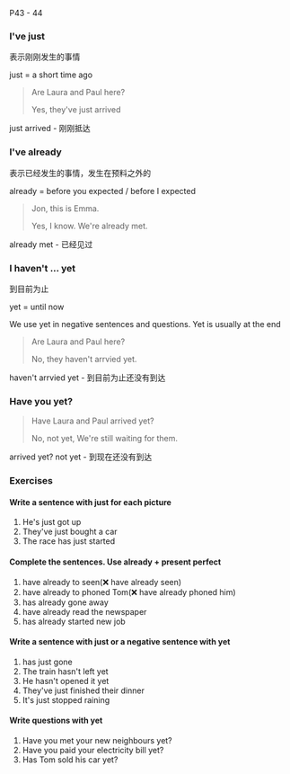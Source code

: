 P43 - 44

### I've just

表示刚刚发生的事情

just = a short time ago

> Are Laura and Paul here?
>
> Yes, they've just arrived

just arrived - 刚刚抵达

### I've already

表示已经发生的事情，发生在预料之外的

already = before you expected / before I expected

> Jon, this is Emma.
>
> Yes, I know. We're already met.

already met - 已经见过

### I haven't ... yet

到目前为止

yet = until now

We use yet in negative sentences and questions. Yet is usually at the end

> Are Laura and Paul here?
>
> No, they haven't arrvied yet.

haven't arrvied yet - 到目前为止还没有到达

### Have you yet?

> Have Laura and Paul arrived yet?
>
> No, not yet, We're still waiting for them.

arrived yet? not yet - 到现在还没有到达

### Exercises

#### Write a sentence with just for each picture

1. He's just got up
2. They've just bought a car
3. The race has just started

#### Complete the sentences. Use already + present perfect

1. have already to seen(❌ have already seen)
2. have already to phoned Tom(❌ have already phoned him)
3. has already gone away
4. have already read the newspaper
5. has already started new job

#### Write a sentence with just or a negative sentence with yet

1. has just gone
2. The train hasn't left yet
3. He hasn't opened it yet
4. They've just finished their dinner
5. It's just stopped raining

#### Write questions with yet

1. Have you met your new neighbours yet?
2. Have you paid your electricity bill yet?
3. Has Tom sold his car yet?

